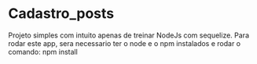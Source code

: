 # Cadastro_posts
Projeto simples com intuito apenas de treinar NodeJs com sequelize.
Para rodar este app, sera necessario ter o node e o npm instalados e rodar o comando: npm install
